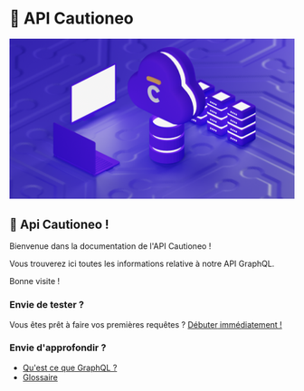 # 🏢 API Cautioneo

![bg](assets/fondApi.png)

## 🏢 Api Cautioneo !

Bienvenue dans la documentation de l'API Cautioneo !

Vous trouverez ici toutes les informations relative à notre API GraphQL.

Bonne visite !

### Envie de tester ?

Vous êtes prêt à faire vos premières requêtes ? [Débuter](debuter-avec-les-api-cautioneo.md)[ immédiatement !](debuter-avec-les-api-cautioneo.md)

### Envie d'approfondir ?

* [Qu'est ce que GraphQL ?](bon-a-savoir/graphql.md)
* [Glossaire](bon-a-savoir/glossaire.md)
